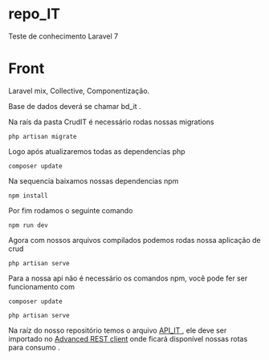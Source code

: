 # repo_IT
Teste de conhecimento Laravel 7

<h1>Front</h1>
  Laravel mix, Collective, Componentização.<br>
  
  Base de dados deverá se chamar bd_it .<br>
  
  Na raís da pasta CrudIT é necessário rodas nossas migrations <br>
  ```
  php artisan migrate
  ```
  Logo após atualizaremos todas as dependencias php
  
  ```
  composer update
  ```
  
  Na sequencia baixamos nossas dependencias npm
  
  ```
  npm install
  ```
  Por fim rodamos o seguinte comando 
  
  ```
  npm run dev
  ```
  Agora com nossos arquivos compilados  podemos rodas nossa aplicação de crud

   ```
   php artisan serve
   ```
   
   Para a nossa api não é necessário os comandos npm, você pode fer ser funcionamento com
   
   ```
   composer update
   
   php artisan serve
   ```
   Na raíz do nosso repositório temos o arquivo <a href="https://github.com/SysoutLucas/repo_IT/blob/master/API_IT">API_IT </a>, ele deve ser importado no <a href="https://chrome.google.com/webstore/detail/advanced-rest-client/hgmloofddffdnphfgcellkdfbfbjeloo?hl=pt-BR">Advanced REST client</a> onde ficará disponível nossas rotas para consumo .
   
